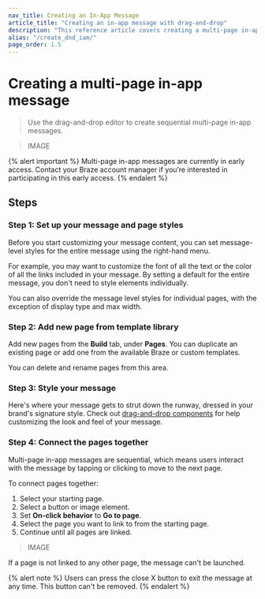 ```yaml
---
nav_title: Creating an In-App Message
article_title: "Creating an in-app message with drag-and-drop"
description: "This reference article covers creating a multi-page in-app message with the drag-and-drop editor."
alias: "/create_dnd_iam/"
page_order: 1.5
---
```


# Creating a multi-page in-app message

> Use the drag-and-drop editor to create sequential multi-page in-app messages.

> IMAGE

{% alert important %}
Multi-page in-app messages are currently in early access. Contact your Braze account manager if you’re interested in participating in this early access.
{% endalert %}

## Steps

### Step 1: Set up your message and page styles

Before you start customizing your message content, you can set message-level styles for the entire message using the right-hand menu.

For example, you may want to customize the font of all the text or the color of all the links included in your message. By setting a default for the entire message, you don't need to style elements individually. 

You can also override the message level styles for individual pages, with the exception of display type and max width.

### Step 2: Add new page from template library

Add new pages from the **Build** tab, under **Pages**. You can duplicate an existing page or add one from the available Braze or custom templates.

You can delete and rename pages from this area.

### Step 3: Style your message

Here's where your message gets to strut down the runway, dressed in your brand's signature style. Check out [drag-and-drop components]({{site.baseurl}}/user_guide/message_building_by_channel/in-app_messages/drag_and_drop/create/#drag-and-drop-in-app-message-components) for help customizing the look and feel of your message.

### Step 4: Connect the pages together

Multi-page in-app messages are sequential, which means users interact with the message by tapping or clicking to move to the next page.

To connect pages together:

1. Select your starting page.
2. Select a button or image element.
3. Set **On-click behavior** to **Go to page**.
4. Select the page you want to link to from the starting page.
5. Continue until all pages are linked.

> IMAGE

If a page is not linked to any other page, the message can't be launched.

{% alert note %}
Users can press the close X button to exit the message at any time. This button can't be removed.
{% endalert %}


